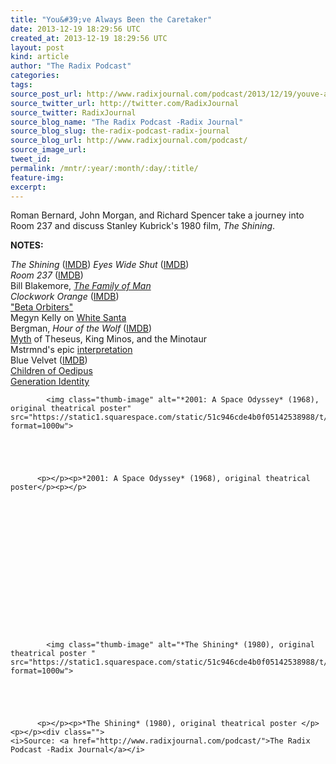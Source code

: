 ```yaml
---
title: "You&#39;ve Always Been the Caretaker"
date: 2013-12-19 18:29:56 UTC
created_at: 2013-12-19 18:29:56 UTC
layout: post
kind: article
author: "The Radix Podcast"
categories: 
tags: 
source_post_url: http://www.radixjournal.com/podcast/2013/12/19/youve-always-been-the-caretaker
source_twitter_url: http://twitter.com/RadixJournal
source_twitter: RadixJournal
source_blog_name: "The Radix Podcast -Radix Journal"
source_blog_slug: the-radix-podcast-radix-journal
source_blog_url: http://www.radixjournal.com/podcast/
source_image_url: 
tweet_id:
permalink: /mntr/:year/:month/:day/:title/
feature-img: 
excerpt:
---
```

<p>Roman Bernard, John Morgan, and Richard Spencer take a journey into Room 237 and discuss Stanley Kubrick's 1980 film, <em>The Shining</em>.  </p>

<p><strong>NOTES:</strong> </p>

<p><em>The Shining</em> (<a href="http://www.imdb.com/title/tt0081505/">IMDB</a>)
<em>Eyes Wide Shut</em> (<a href="http://www.imdb.com/title/tt0120663/">IMDB</a>) <br>
<em>Room 237</em> (<a href="http://www.imdb.com/title/tt2085910/?ref_=fn_al_tt_7">IMDB</a>) <br>
Bill Blakemore, <a href="http://www.visual-memory.co.uk/amk/doc/0052.html"><em>The Family of Man</em></a> <br>
<em>Clockwork Orange</em> (<a href="http://www.imdb.com/title/tt0066921/?ref_=nv_sr_1">IMDB</a>) <br>
<a href="http://www.urbandictionary.com/define.php?term=Beta%20orbiter">"Beta Orbiters"</a> <br>
Megyn Kelly on <a href="http://www.slate.com/blogs/browbeat/2013/12/12/santa_claus_white_fox_news_megyn_kelly_thinks_so_but_santa_s_not_real.html">White Santa</a> <br>
Bergman, <em>Hour of the Wolf</em> (<a href="http://www.imdb.com/title/tt0063759/?ref_=nv_sr_1">IMDB</a>) <br>
<a href="http://en.wikipedia.org/wiki/Theseus#The_myth_of_Theseus_and_the_Minotaur">Myth</a> of Theseus, King Minos, and the Minotaur <br>
Mstrmnd's epic <a href="http://www.mstrmnd.com/log/802">interpretation</a> <br>
Blue Velvet (<a href="http://www.imdb.com/title/tt0090756/">IMDB</a>) <br>
<a href="http://www.radixjournal.com/journal/2013/11/5/the-children-of-oedipus2">Children of Oedipus</a> <br>
<a href="http://www.amazon.com/Generation-Identity-Markus-Willinger-ebook/dp/B00CS8PUG6">Generation Identity</a>   </p> 

  
    
    
      
        
          
            <img class="thumb-image" alt="*2001: A Space Odyssey* (1968), original theatrical poster" src="https://static1.squarespace.com/static/51c946cde4b0f05142538988/t/52b33a1ae4b01abea06d306f/1387477531113/2001+space+odyssey+poster.jpg?format=1000w">
          
        

        
        
          <p></p><p>*2001: A Space Odyssey* (1968), original theatrical poster</p><p></p>
        
        

      
    
    
  


 

  
    
    
      
        
          
            <img class="thumb-image" alt="*The Shining* (1980), original theatrical poster " src="https://static1.squarespace.com/static/51c946cde4b0f05142538988/t/52b33a9de4b00492bb713795/1387477663151/shining_Original.jpg?format=1000w">
          
        

        
        
          <p></p><p>*The Shining* (1980), original theatrical poster </p><p></p><div class="">
    <i>Source: <a href="http://www.radixjournal.com/podcast/">The Radix Podcast -Radix Journal</a></i>
</div>
